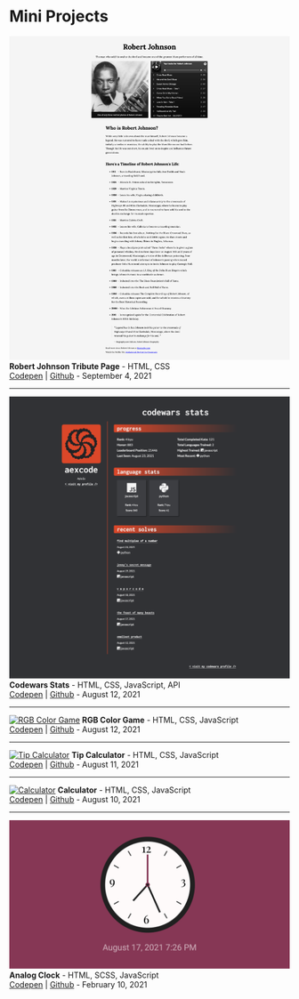 # Mini Projects

[![Robert Johnson Tribute Page](./projects/tribute-page/assets/screenshot.png)](https://github.com/aexcode/mini-projects/tree/main/projects/tribute-page)
**Robert Johnson Tribute Page** - HTML, CSS \
[Codepen](https://codepen.io/aexcode/full/ZEypJYw) | [Github](https://github.com/aexcode/mini-projects/tree/main/projects/tribute-page) - September 4, 2021

---

[![Codewars Stats](./projects/codewars-stats/assets/screenshot.png)](https://github.com/aexcode/mini-projects/tree/main/projects/codewars-stats)
**Codewars Stats** - HTML, CSS, JavaScript, API \
[Codepen](https://codepen.io/aexcode/full/JjJdyvw) | [Github](https://github.com/aexcode/mini-projects/tree/main/projects/codewars-stats) - August 12, 2021

---

[![RGB Color Game](https://i.imgur.com/7vd1gou.png)](https://github.com/aexcode/mini-projects/tree/main/projects/rgb-color-game)
**RGB Color Game** - HTML, CSS, JavaScript \
[Codepen](https://codepen.io/aexcode/full/vYmbQNe) | [Github](https://github.com/aexcode/mini-projects/tree/main/projects/rgb-color-game) - August 12, 2021

---

[![Tip Calculator](https://i.imgur.com/6hIQ2VO.png)](https://github.com/aexcode/mini-projects/tree/main/projects/tip-calculator)
**Tip Calculator** - HTML, CSS, JavaScript \
[Codepen](https://codepen.io/aexcode/full/wvdNwLE) | [Github](https://github.com/aexcode/mini-projects/tree/main/projects/tip-calculator) - August 11, 2021

---

[![Calculator](https://i.imgur.com/njCbhNG.png)](https://github.com/aexcode/mini-projects/tree/main/projects/calculator)
**Calculator** - HTML, CSS, JavaScript \
[Codepen](https://codepen.io/aexcode/full/MWmZmmR) | [Github](https://github.com/aexcode/mini-projects/tree/main/projects/calculator) - August 10, 2021

---

[![Analog Clock](./projects/analog-clock/assets/screenshot.png)](https://github.com/aexcode/mini-projects/tree/main/projects/analog-clock)
**Analog Clock** - HTML, SCSS, JavaScript \
[Codepen](https://codepen.io/aexcode/full/zYoKbmo) | [Github](https://github.com/aexcode/mini-projects/tree/main/projects/analog-clock) - February 10, 2021
